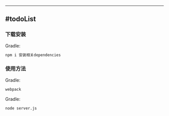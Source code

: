 ---
#todoList
-------------
### 下载安装
Gradle:  
``` xml
npm i 安装相关dependencies
```
### 使用方法

Gradle:  
``` xml
webpack
```
Gradle:  
``` xml
node server.js
```